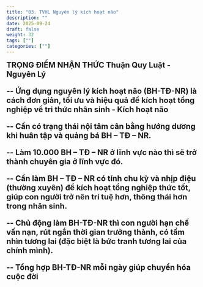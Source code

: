 ```yaml
---
title: "03. TVHL Nguyên lý kích hoạt não"
description: ""
date: 2025-09-24
draft: false
weight: 32
tags: [""]
categories: [""]
---
```


<!-- # 1. TVHL Nhận thức về nhân quả -->

<div style="font-size:20px;">
<span style="font-weight: bold"> TRỌNG ĐIỂM NHẬN THỨC <span>
Thuận Quy Luật - Nguyên Lý <br>

-- Ứng dụng nguyên lý kích hoạt não (BH-TĐ-NR) là cách đơn giản, tối ưu và hiệu quả để kích hoạt tổng nghiệp về tri thức nhân sinh - Kích hoạt não<br>

-- Cần có trạng thái nội tâm cân bằng hướng dương khi huân tập và quảng bá BH – TĐ – NR.<br>

-- Làm 10.000 BH – TĐ – NR ở lĩnh vực nào thì sẽ trở thành chuyên gia ở lĩnh vực đó.<br>

-- Cần làm BH – TĐ – NR có tính chu kỳ và nhịp điệu (thường xuyên) để kích hoạt tổng nghiệp thức tốt, giúp con người trở nên trí tuệ hơn, thông thái hơn trong nhân sinh.<br>

-- Chủ động làm BH-TĐ-NR thì con người hạn chế vấn nạn, rút ngắn thời gian trưởng thành, có tầm nhìn tương lai (đặc biệt là bức tranh tương lai của chính mình).<br>

-- Tổng hợp BH-TĐ-NR mỗi ngày giúp chuyển hóa cuộc đời<br>
</div>